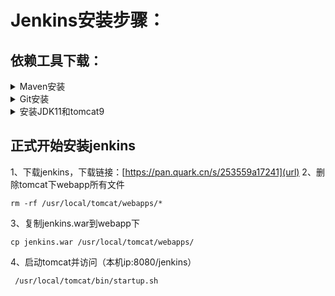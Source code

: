 # Jenkins安装步骤：

## 依赖工具下载：

<details>
<summary>Maven安装</summary>

>

1、下载链接（夸克网盘）：[https://pan.quark.cn/s/6f3b64b84a2c](url)
2、解压安装
3、配置环境变量
> vim /etc/profile.d/jenkins_tools.sh

```
export M2_HOME=/usr/local/maven 
export M2=$M2_HOME/bin 
PATH=$M2:$PATH:$HOME/bin:/usr/local/git/bin 
export MAVEN_HOME=/usr/local/maven 
export PATH=${MAVEN_HOME}/bin:$PATH 
```
4、刷新环境变量
```
source /etc/profile.d/jenkins_tools.sh
```
</details>

<details>
<summary>Git安装</summary>

>

下载链接：[https://pan.quark.cn/s/d0b1d505ce0b](url) ，使用此方式下载可跳过第2步
1、安装依赖
```
yum install curl-devel expat-devel gettext-devel openssl-devel zlib-devel gcc perl-ExtUtils-MakeMaker     fontconfig  -y
```
2、安装git
```
wget https://mirrors.edge.kernel.org/pub/software/scm/git/git-2.9.5.tar.gz
```
3、解压并进入到解压目录
```
tar -zxvf git-2.9.5.tar.gz  && cd git-2.9.5/
```
4、编译并安装在/usr/local/git 目录下
```
make prefix=/usr/local/git all && make prefix=/usr/local/git install
```
5、添加环境变量
> vim /etc/bashrc 

```
PATH=$PATH:$HOME/bin:/usr/local/git/bin
```
6、刷新环境变量
```
source /etc/bashrc
```
</details>

<details>
<summary>安装JDK11和tomcat9</summary>

>

1、安装JDK11，下载链接：[https://pan.quark.cn/s/6fcb6d97feee](url)
2、安装tomcat9，下载链接：[https://pan.quark.cn/s/88840aab4104](url)
3、解压JDK和tomcat
```
 tar -zxvf jdk-11.0.16_linux-x64_bin.tar.gz && tar -zxvf apache-tomcat-9.0.79.tar.gz 
```
4、移动并重命名
```
mv jdk-11.0.16 /usr/local/java && mv apache-tomcat-9.0.79 /usr/local/tomcat
```
5、添加环境变量
> vim /etc/profile.d/java.sh

```
TOMCAT_HOME=/usr/local/tomcat
JAVA_HOME=/usr/local/java
PATH=$TOMCAT_HOME/bin:$JAVA_HOME/bin:$PATH
export    TOMCAT_HOME   JAVA_HOME   PATH
```
6、刷新环境变量
```
source /etc/profile.d/java.sh
```
</details>

## 正式开始安装jenkins
1、下载jenkins，下载链接：[https://pan.quark.cn/s/253559a17241](url)
2、删除tomcat下webapp所有文件
```
rm -rf /usr/local/tomcat/webapps/*
```
3、复制jenkins.war到webapp下
```
cp jenkins.war /usr/local/tomcat/webapps/
```
4、启动tomcat并访问（本机ip:8080/jenkins）
```
 /usr/local/tomcat/bin/startup.sh
```
